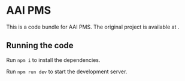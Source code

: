
  # AAI PMS

  This is a code bundle for AAI PMS. The original project is available at .

  ## Running the code

  Run `npm i` to install the dependencies.

  Run `npm run dev` to start the development server.
  
